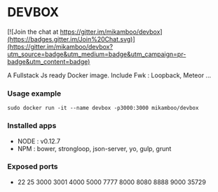 # DEVBOX

[![Join the chat at https://gitter.im/mikamboo/devbox](https://badges.gitter.im/Join%20Chat.svg)](https://gitter.im/mikamboo/devbox?utm_source=badge&utm_medium=badge&utm_campaign=pr-badge&utm_content=badge)

A Fullstack Js ready Docker image. Include Fwk : Loopback, Meteor ...

### Usage example

    sudo docker run -it --name devbox -p3000:3000 mikamboo/devbox

### Installed apps

* NODE : v0.12.7
* NPM  : bower, strongloop, json-server, yo, gulp, grunt

### Exposed ports

* 22 25 3000 3001 4000 5000 7777 8000 8080 8888 9000 35729
